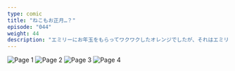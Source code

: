 ```yaml
---
type: comic
title: "ねこもお正月…？"
episode: "044"
weight: 44
description: "エミリーにお年玉をもらってワクワクしたオレンジでしたが、それはエミリーのいたずらでした… 😭"
---
```


![Page 1](name-1.jpg)
![Page 2](name-2.jpg)
![Page 3](name-3.jpg)
![Page 4](name-4.jpg)
